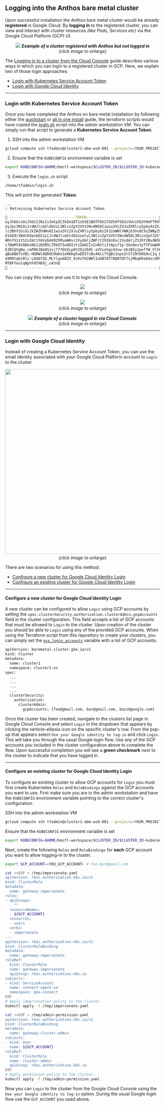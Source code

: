 ## Logging into the Anthos bare metal cluster

Upon successful installation the Anthos bare metal cluster would be already **registered**
in Google Cloud. By **logging in** to the registered cluster, you can view and interact with
cluster resources _(like Pods, Services etc)_ via the Google Cloud Platform (GCP) UI.

<p align="center">
  <img src="images/registered_cluster.png">
  <em>
    <b>Example of a cluster registered with Anthos but not logged in</b>
    </br>
    (click image to enlarge)
  </em>
</p>

The [Logging in to a cluster from the Cloud Console](https://cloud.google.com/anthos/multicluster-management/console/logging-in/) guide describes various ways in which you can login to a
registered cluster in GCP. Here, we explain two of those login approaches:
  - [Login with Kubernetes Service Account Token](#login-with-kubernetes-service-account-token)
  - [Login with Google Cloud Identity](#login-with-google-cloud-identity)
---
### Login with Kubernetes Service Account Token

Once you have completed the Anthos on bare metal installation by following either
the [quickstart](quickstart.md) or [all in one install](one_click_install.md) guide,
the terraform scripts would have copied the [login.sh](/anthos-bm-gcp-terraform/resources/login.sh) script into the _admin workstation VM_. You can simply run that script to generate a
**Kubernetes Service Account Token**.

1. SSH into the admin workstation VM
```sh
gcloud compute ssh tfadmin@cluster1-abm-ws0-001 --project=<YOUR_PROJECT> --zone=<YOUR_ZONE>
```

2. Ensure that the `KUBECONFIG` environment variable is set
```sh
export KUBECONFIG=$HOME/bmctl-workspace/$CLUSTER_ID/$CLUSTER_ID-kubeconfig
```

3. Execute the `login.sh` script
```sh
/home/tfadmin/login.sh
```

This will print the generated **Token**:
```sh
...
💡 Retreiving Kubernetes Service Account Token

🚀 ------------------------------TOKEN-------------------------------- 🚀
eyJhbGciOiJSUzI1NiIsImtpZCI6Im16T1o5SE1BUTF0S2lOZk9fSEdiVUx1VEdtRmFTRV9xb0s2TmZ0WVFQQ3MifQ.
eyJpc3MiOiJrdWJlcm5ldGVzL3NlcnZpY2VhY2NvdW50Iiwia3ViZXJuZXRlcy5pby9zZXJ2aWNlYWNjb3VudC9uYW1
lc3BhY2UiOiJkZWZhdWx0Iiwia3ViZXJuZXRlcy5pby9zZXJ2aWNlYWNjb3VudC9zZWNyZXQubmFtZSI6ImVkZ2Etc2
EtdG9rZW4tbXpnbDIiLCJrdWJlcm5ldGVzLmlvL3NlcnZpY2VhY2NvdW50L3NlcnZpY2UtYWNjb3VudC5uYW1lIjoiZ
WRnYS1zYSIsImt1YmVybmV0ZXMuaW8vc2VydmljZWFjY291bnQvc2VydmljZS1hY2NvdW50LnVpZCI6IjJhMjI1MDIz
LTBmMTAtNDkxNS1iN2M5LTRkOTIwODIzYzZmOCIsInN1YiIt0ps71p-5Gn8ev3yTYFUwWXMAGVHEvc-93LuJDQQmfVE
E3DlQYgNa_cmPDKJ0eDSzvj777EUVLp8Y20jU5OC-aVVieSgz43vw-Vb1BZy2peffW_Vl566P_xIyc-0XNeuN0ic2G1
qBuDBO7sVBi-HQRWlAQROCHmDo1oRKKqFwED57zBx40ii7YgB11npxZrS729tOOG0cLIq_EQtu1QbTldjrEak02L9Bw
U4M8tqUrBlz-L84Q7ZG_MLYlgu6DZV_9cKvTGCWWlIuGB7df78Q07QY7xjMbqH5eQ4vcd05X0h5wGwbQGf3X2jUQ_zB
MTBFYeulqNpVFdTH69j_u43nQ
🚀 ------------------------------------------------------------------- 🚀
```

You can copy this token and use it to login via the Cloud Console.

<p align="center">
  <img src="images/login.png">
  <em>
    </br>
    (click image to enlarge)
  </em>
</p>

<p align="center">
  <img src="images/token_login.png">
  <em>
    </br>
    (click image to enlarge)
  </em>
</p>

<p align="center">
  <img src="images/logout.png">
  <em>
    <b>Example of a cluster logged in via Cloud Console</b>
    </br>
    (click image to enlarge)
  </em>
</p>

---

### Login with Google Cloud Identity

Instead of creating a Kubernetes Service Account Token, you can use the email
identity associated with your Google Cloud Platform account to `Login` to the
cluster.

<p align="center">
  <img src="images/gcp_account_login.png" width="600">
  <em>
    </br>
    (click image to enlarge)
  </em>
</p>

There are two scenarios for using this method:
  - [Configure a new cluster for Google Cloud Identity Login](#configure-a-new-cluster-for-google-cloud-identity-login)
  - [Configure an existing cluster for Google Cloud Identity Login](#configure-an-existing-cluster-for-google-cloud-identity-login)

---
#### Configure a new cluster for Google Cloud Identity Login
A new cluster can be configured to allow `Login` using GCP accounts by
setting the `spec.clusterSecurity.authorization.clusterAdmin.gcpAccounts`
field in the cluster configuration. This field accepts a list of GCP accounts
that must be allowed to `Login` to the cluster. Upon creation of the cluster
you should be able to `Login` using any of the provided GCP accounts. When using
the Terraform script from this repository to create your clusters, you can
simply set the [`gcp_login_accounts`](/anthos-bm-gcp-terraform/variables.tf#L181)
variable with a list of GCP accounts.

```sh
apiVersion: baremetal.cluster.gke.io/v1
kind: Cluster
metadata:
  name: cluster1
  namespace: cluster1-ns
spec:
  ...
  ...
  ...
  ...
  clusterSecurity:
    authorization:
      clusterAdmin:
        gcpAccounts: [foo@gmail.com, bar@gmail.com, bazz@google.com]
```
Once the cluster has been created, navigate to the clusters list page in Google
Cloud Console and select `Login` in the dropdown that appears by clicking the
verticle-ellipsis icon on the specific cluster's row. From the pop-up that
appears select `Use your Google identity to log-in` and click `Login`. This will
take you through the usual Google login flow. Use any of the GCP accounts you
included in the cluster configuration above to complete the flow. Upon
successful completion you will see a **green checkmark** next to the cluster to
indicate that you have logged in.

---
#### Configure an existing cluster for Google Cloud Identity Login

To configure an existing cluster to allow GCP accounts for `Login` you must
first create Kubernetes `Roles` and `RoleBindings` against the GCP accounts you
want to use. First make sure you are in the admin workstation and have the
`KUBECONFIG` environment variable pointing to the correct cluster's
configuration.

SSH into the admin workstation VM
```sh
gcloud compute ssh tfadmin@cluster1-abm-ws0-001 --project=<YOUR_PROJECT> --zone=<YOUR_ZONE>
```

Ensure that the `KUBECONFIG` environment variable is set
```sh
export KUBECONFIG=$HOME/bmctl-workspace/$CLUSTER_ID/$CLUSTER_ID-kubeconfig
```

Next, create the following `Roles` and `RoleBindings` for **each** GCP account
you want to allow logging-in to the cluster.

```sh
export GCP_ACCOUNT=<YOU_GCP_ACCOUNT> # foo-bar@gmail.com
```
```sh
cat <<EOF > /tmp/impersonate.yaml
apiVersion: rbac.authorization.k8s.io/v1
kind: ClusterRole
metadata:
  name: gateway-impersonate
rules:
- apiGroups:
  - ""
  resourceNames:
  - ${GCP_ACCOUNT}
  resources:
  - users
  verbs:
  - impersonate
---
apiVersion: rbac.authorization.k8s.io/v1
kind: ClusterRoleBinding
metadata:
  name: gateway-impersonate
roleRef:
  kind: ClusterRole
  name: gateway-impersonate
  apiGroup: rbac.authorization.k8s.io
subjects:
- kind: ServiceAccount
  name: connect-agent-sa
  namespace: gke-connect
EOF
# Apply impersonation policy to the cluster.
kubectl apply -f /tmp/impersonate.yaml
```
```sh
cat <<EOF > /tmp/admin-permission.yaml
apiVersion: rbac.authorization.k8s.io/v1
kind: ClusterRoleBinding
metadata:
  name: gateway-cluster-admin
subjects:
- kind: User
  name: ${GCP_ACCOUNT}
roleRef:
  kind: ClusterRole
  name: cluster-admin
  apiGroup: rbac.authorization.k8s.io
EOF
# Apply permission policy to the cluster.
kubectl apply -f /tmp/admin-permission.yaml
```
Now you can `Login` to the cluster from the Google Cloud Console using
the `Use your Google identity to log-in` option. During the usual Google login
flow use the `GCP_ACCOUNT` you used above.
